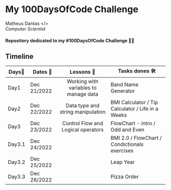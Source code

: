 # My **100DaysOfCode** Challenge

  Matheus Dantas </> <br>
 *Computer Scientist*

#### Repository dedicated to my **#100DaysOfCode** Challenge 🐍🔥

**Timeline**
-------------------------------------------------------------------------------
Days📌  |Dates 📅    |Lessons 🧠                          |Tasks dones 🛠 
--------|------------|:-------------------------------------:|-------------------
Day1    |Dec 21/2022 |Working with variables to manage data| Band Name Generator
Day2    |Dec 22/2022 |Data type and string manipulation    | BMI Calculator / Tip Calculator / Life in a Weeks
Day3    |Dec 23/2022 |Control Flow and Logical operators   | FlowChart - intro / Odd and Even 
Day3.1  |Dec 24/2022 |                                     | BMI 2.0 / FlowChart / Condictionals exercises
Day3.2  |Dec 25/2022 |                                     | Leap Year
Day3.3  |Dec 26/2022 |                                     | Pizza Order
